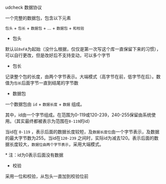 udcheck 数据协议



一个完整的数据包，包含以下元素

`包头` + `包长` + `数据包` + ... + `数据包` + `和校验`



- 包头

默认以`0xFA`为起始（没什么根据，仅仅是第一次写这个库一直保留下来的习惯），可以自行更改，但是改好后不支持变动，可以多个字节

- 包长

记录整个包的长度，由两个字节表示。大端模式（高字节在前，低字节在后）。数值为`包长`后面字节一直到结尾的字节数

- 数据包

一个数据包由 `id` + `数据长度` + `数据` 组成。

其中，id由一个字节组成。在范围为0-119或120-239，240-255保留由系统使用。（其实最终都被表示为范围在`0-119`的id）

当id在 `0-119` ，表示后面的数据长度较短，及`数据长度位`由一个字节表示，及数据的最大字节数为255。当id在`120-239` 之间时，实际id为减去120。表示后面的数据长度较大，`数据位由两个字节表示`，采用大端模式。

\* 注：id为0表示后面没有数据



- 校验

采用一位和校验，从包头一直加到校验位前